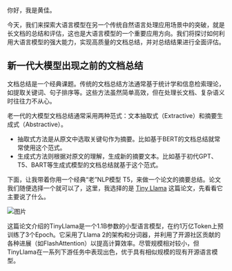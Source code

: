 你好，我是黄佳。

今天，我们来探索大语言模型在另一个传统自然语言处理应用场景中的突破，就是长文档的总结和评估，这也是大语言模型的一个重要应用方向。我们将探讨如何利用大语言模型的强大能力，实现高质量的文档总结，并对总结结果进行全面评估。

## 新一代大模型出现之前的文档总结

文档总结是一个经典课题。传统的文档总结方法通常基于统计学和信息检索理论，如提取关键词、句子排序等。这些方法虽然简单高效，但在处理长文档、复杂语义时往往力不从心。

老一代的大模型文档总结通常采用两种范式：文本抽取式（Extractive）和摘要生成式（Abstractive）。

- 抽取式方法是从原文中选取关键句作为摘要。比如基于BERT的文档总结就常常使用这个范式。
- 生成式方法则根据对原文的理解，生成新的摘要文本。比如基于初代GPT、T5、BART等生成式模型的文档总结就基于这个范式。

下面，让我带着你用一个经典“老”NLP模型 T5，来做一个论文的摘要总结。论文我们随便选择一个就可以了，这里，我选择的是 [Tiny Llama](https://arxiv.org/abs/2401.02385) 这篇论文，先看看它主要说了什么。

![图片](https://static001.geekbang.org/resource/image/09/7f/0934ef4b0f0d7faa77a3411a0b2cd27f.png?wh=1286x692)

这篇论文介绍的TinyLlama是一个1.1B参数的小型语言模型，在约1万亿Token上预训练了3个Epoch。它采用了Llama 2的架构和分词器，并利用了开源社区贡献的各种进展（如FlashAttention）以提高计算效率。尽管规模相对较小，但TinyLlama在一系列下游任务中表现出色，优于具有相似规模的现有开源语言模型。
